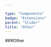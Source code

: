 ```yaml
---

type: "Components"
badge: "Extensions"
parent: "Slider"
title: "Other"
---
```


###Other

<demo>
  <demovanilla src="vanilla/demos/slider/other">
  </demovanilla>
</demo>
